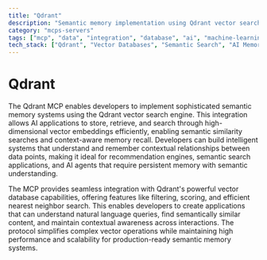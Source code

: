 ```yaml
---
title: "Qdrant"
description: "Semantic memory implementation using Qdrant vector search engine for AI applications"
category: "mcps-servers"
tags: ["mcp", "data", "integration", "database", "ai", "machine-learning"]
tech_stack: ["Qdrant", "Vector Databases", "Semantic Search", "AI Memory", "Embeddings"]
---
```


# Qdrant

The Qdrant MCP enables developers to implement sophisticated semantic memory systems using the Qdrant vector search engine. This integration allows AI applications to store, retrieve, and search through high-dimensional vector embeddings efficiently, enabling semantic similarity searches and context-aware memory recall. Developers can build intelligent systems that understand and remember contextual relationships between data points, making it ideal for recommendation engines, semantic search applications, and AI agents that require persistent memory with semantic understanding.

The MCP provides seamless integration with Qdrant's powerful vector database capabilities, offering features like filtering, scoring, and efficient nearest neighbor search. This enables developers to create applications that can understand natural language queries, find semantically similar content, and maintain contextual awareness across interactions. The protocol simplifies complex vector operations while maintaining high performance and scalability for production-ready semantic memory systems.
